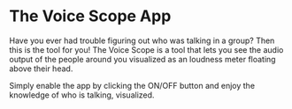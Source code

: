 # The Voice Scope App

Have you ever had trouble figuring out who was talking in a group? Then this is the tool for you! The Voice Scope is a tool that lets you see the audio output of the people around you visualized as an loudness meter floating above their head.

Simply enable the app by clicking the ON/OFF button and enjoy the knowledge of who is talking, visualized.